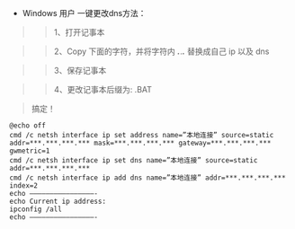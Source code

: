 - Windows 用户 一键更改dns方法：

>> 1、打开记事本

>> 2、Copy 下面的字符，并将字符内 ***.***.***.*** 替换成自己 ip 以及 dns

>> 3、保存记事本

>> 4、更改记事本后缀为: .BAT

> 搞定！

```
@echo off
cmd /c netsh interface ip set address name=”本地连接” source=static addr=***.***.***.*** mask=***.***.***.*** gateway=***.***.***.*** gwmetric=1
cmd /c netsh interface ip set dns name=”本地连接” source=static addr=***.***.***.***
cmd /c netsh interface ip add dns name=”本地连接” addr=***.***.***.*** index=2
echo ————————————————-
echo Current ip address:
ipconfig /all
echo ————————————————-
```
